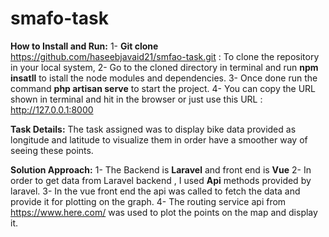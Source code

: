 # smafo-task

**How to Install and Run:**
1- **Git clone** https://github.com/haseebjavaid21/smfao-task.git : To clone the repository in your local system,
2- Go to the cloned directory in terminal and run **npm insatll** to istall the node modules and dependencies.
3- Once done run the command **php artisan serve** to start the project.
4- You can copy the URL shown in terminal and hit in the browser or just use this URL : http://127.0.0.1:8000

**Task Details:**
The task assigned was to display bike data provided as longitude and latitude to visualize them in order have a smoother way of seeing these points. 

**Solution Approach:**
1- The Backend is **Laravel** and front end is **Vue**
2- In order to get data from Laravel backend , I used **Api** methods provided by laravel.
3- In the vue front end the api was called to fetch the data and provide it for plotting on the graph.
4- The routing service api from https://www.here.com/  was used to plot the points on the map and display it.
